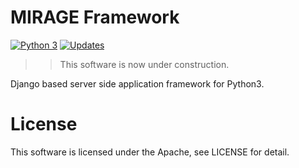 # MIRAGE Framework

[![Python 3](https://pyup.io/repos/github/shotastage/mirageframework/python-3-shield.svg)](https://pyup.io/repos/github/shotastage/mirageframework/)
[![Updates](https://pyup.io/repos/github/shotastage/mirageframework/shield.svg)](https://pyup.io/repos/github/shotastage/mirageframework/)


>> This software is now under construction.

Django based server side application framework for Python3.


# License

This software is licensed under the Apache, see LICENSE for detail.
